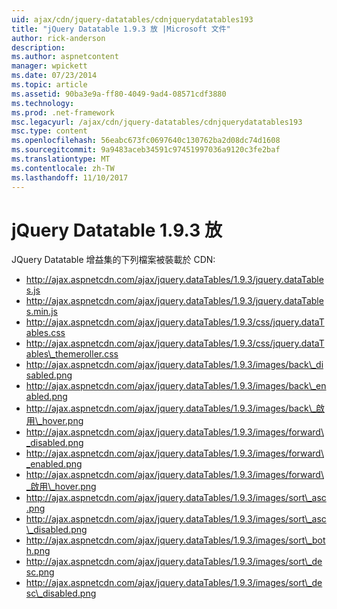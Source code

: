 ```yaml
---
uid: ajax/cdn/jquery-datatables/cdnjquerydatatables193
title: "jQuery Datatable 1.9.3 放 |Microsoft 文件"
author: rick-anderson
description: 
ms.author: aspnetcontent
manager: wpickett
ms.date: 07/23/2014
ms.topic: article
ms.assetid: 90ba3e9a-ff80-4049-9ad4-08571cdf3880
ms.technology: 
ms.prod: .net-framework
msc.legacyurl: /ajax/cdn/jquery-datatables/cdnjquerydatatables193
msc.type: content
ms.openlocfilehash: 56eabc673fc0697640c130762ba2d08dc74d1608
ms.sourcegitcommit: 9a9483aceb34591c97451997036a9120c3fe2baf
ms.translationtype: MT
ms.contentlocale: zh-TW
ms.lasthandoff: 11/10/2017
---
```

<a name="jquery-datatables-193"></a>jQuery Datatable 1.9.3 放
====================
JQuery Datatable 增益集的下列檔案被裝載於 CDN:

- http://ajax.aspnetcdn.com/ajax/jquery.dataTables/1.9.3/jquery.dataTables.js
- http://ajax.aspnetcdn.com/ajax/jquery.dataTables/1.9.3/jquery.dataTables.min.js
- http://ajax.aspnetcdn.com/ajax/jquery.dataTables/1.9.3/css/jquery.dataTables.css
- http://ajax.aspnetcdn.com/ajax/jquery.dataTables/1.9.3/css/jquery.dataTables\_themeroller.css
- http://ajax.aspnetcdn.com/ajax/jquery.dataTables/1.9.3/images/back\_disabled.png
- http://ajax.aspnetcdn.com/ajax/jquery.dataTables/1.9.3/images/back\_enabled.png
- http://ajax.aspnetcdn.com/ajax/jquery.dataTables/1.9.3/images/back\_啟用\_hover.png
- http://ajax.aspnetcdn.com/ajax/jquery.dataTables/1.9.3/images/forward\_disabled.png
- http://ajax.aspnetcdn.com/ajax/jquery.dataTables/1.9.3/images/forward\_enabled.png
- http://ajax.aspnetcdn.com/ajax/jquery.dataTables/1.9.3/images/forward\_啟用\_hover.png
- http://ajax.aspnetcdn.com/ajax/jquery.dataTables/1.9.3/images/sort\_asc.png
- http://ajax.aspnetcdn.com/ajax/jquery.dataTables/1.9.3/images/sort\_asc\_disabled.png
- http://ajax.aspnetcdn.com/ajax/jquery.dataTables/1.9.3/images/sort\_both.png
- http://ajax.aspnetcdn.com/ajax/jquery.dataTables/1.9.3/images/sort\_desc.png
- http://ajax.aspnetcdn.com/ajax/jquery.dataTables/1.9.3/images/sort\_desc\_disabled.png
